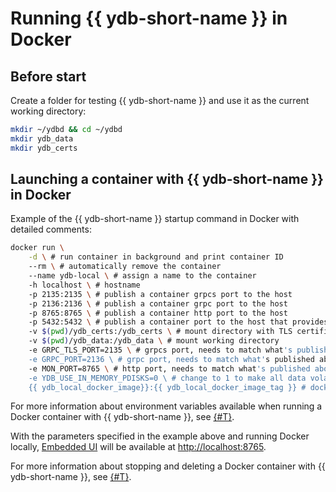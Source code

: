 # Running {{ ydb-short-name }} in Docker

## Before start

Create a folder for testing {{ ydb-short-name }} and use it as the current working directory:

```bash
mkdir ~/ydbd && cd ~/ydbd
mkdir ydb_data
mkdir ydb_certs
```

## Launching a container with {{ ydb-short-name }} in Docker

Example of the {{ ydb-short-name }} startup command in Docker with detailed comments:

```bash
docker run \
    -d \ # run container in background and print container ID
    --rm \ # automatically remove the container
    --name ydb-local \ # assign a name to the container
    -h localhost \ # hostname
    -p 2135:2135 \ # publish a container grpcs port to the host 
    -p 2136:2136 \ # publish a container grpc port to the host 
    -p 8765:8765 \ # publish a container http port to the host 
    -p 5432:5432 \ # publish a container port to the host that provides PostgreSQL compatibility
    -v $(pwd)/ydb_certs:/ydb_certs \ # mount directory with TLS certificates
    -v $(pwd)/ydb_data:/ydb_data \ # mount working directory
    -e GRPC_TLS_PORT=2135 \ # grpcs port, needs to match what's published above
    -e GRPC_PORT=2136 \ # grpc port, needs to match what's published above
    -e MON_PORT=8765 \ # http port, needs to match what's published above
    -e YDB_USE_IN_MEMORY_PDISKS=0 \ # change to 1 to make all data volatile and stored only in RAM
    {{ ydb_local_docker_image}}:{{ ydb_local_docker_image_tag }} # docker image name and tag
```

For more information about environment variables available when running a Docker container with {{ ydb-short-name }}, see [{#T}](environment.md).

With the parameters specified in the example above and running Docker locally, [Embedded UI](../embedded-ui/index.md) will be available at [http://localhost:8765](http://localhost:8765).

For more information about stopping and deleting a Docker container with {{ ydb-short-name }}, see [{#T}](cleanup.md).
